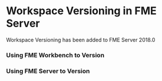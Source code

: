 # Workspace Versioning in FME Server #

Workspace Versioning has been added to FME Server 2018.0

### Using FME Workbench to Version ###

### Using FME Server to Version ###
